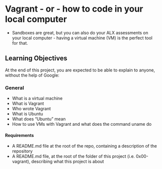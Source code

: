 # Vagrant - or - how to code in your local computer
* Sandboxes are great, but you can also do your ALX assessments on your local computer - having a virtual machine (VM) is the perfect tool for that.
## Learning Objectives
At the end of this project, you are expected to be able to explain to anyone, without the help of Google:
### General
* What is a virtual machine
* What is Vagrant
* Who wrote Vagrant
* What is Ubuntu
* What does “Ubuntu” mean
* How to use VMs with Vagrant and what does the command uname do
#### Requirements ####
* A README.md file at the root of the repo, containing a description of the repository
* A README.md file, at the root of the folder of this project (i.e. 0x00-vagrant), describing what this project is about
